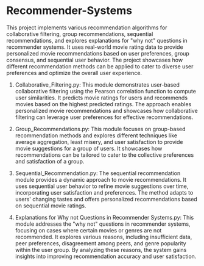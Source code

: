# Recommender-Systems
This project implements various recommendation algorithms for collaborative filtering, group recommendations, sequential recommendations, and explores explanations for "why not" questions in recommender systems. It uses real-world movie rating data to provide personalized movie recommendations based on user preferences, group consensus, and sequential user behavior. The project showcases how different recommendation methods can be applied to cater to diverse user preferences and optimize the overall user experience.

1. Collaborative_Filtering.py:
This module demonstrates user-based collaborative filtering using the Pearson correlation function to compute user similarities. It predicts movie ratings for users and recommends movies based on the highest predicted ratings. The approach enables personalized movie recommendations and showcases how collaborative filtering can leverage user preferences for effective recommendations.

2. Group_Recommendations.py:
This module focuses on group-based recommendation methods and explores different techniques like average aggregation, least misery, and user satisfaction to provide movie suggestions for a group of users. It showcases how recommendations can be tailored to cater to the collective preferences and satisfaction of a group.

3. Sequential_Recommendation.py:
The sequential recommendation module provides a dynamic approach to movie recommendations. It uses sequential user behavior to refine movie suggestions over time, incorporating user satisfaction and preferences. The method adapts to users' changing tastes and offers personalized recommendations based on sequential movie ratings.

4. Explanations for Why not Questions in Recommender Systems.py:
This module addresses the "why not" questions in recommender systems, focusing on cases where certain movies or genres are not recommended. It explores various reasons, including insufficient data, peer preferences, disagreement among peers, and genre popularity within the user group. By analyzing these reasons, the system gains insights into improving recommendation accuracy and user satisfaction.
